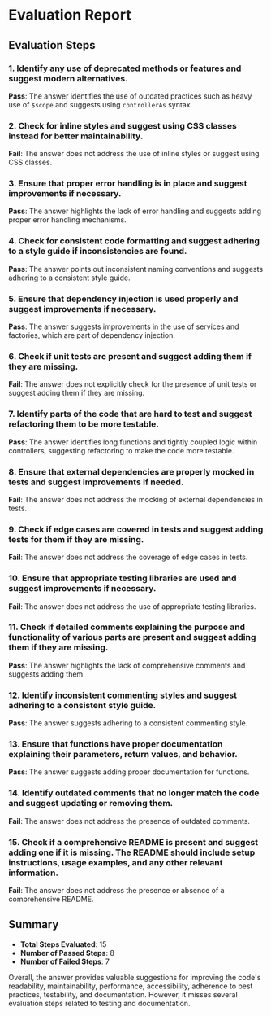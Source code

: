 # Evaluation Report

## Evaluation Steps

### 1. Identify any use of deprecated methods or features and suggest modern alternatives.
**Pass**: The answer identifies the use of outdated practices such as heavy use of `$scope` and suggests using `controllerAs` syntax.

### 2. Check for inline styles and suggest using CSS classes instead for better maintainability.
**Fail**: The answer does not address the use of inline styles or suggest using CSS classes.

### 3. Ensure that proper error handling is in place and suggest improvements if necessary.
**Pass**: The answer highlights the lack of error handling and suggests adding proper error handling mechanisms.

### 4. Check for consistent code formatting and suggest adhering to a style guide if inconsistencies are found.
**Pass**: The answer points out inconsistent naming conventions and suggests adhering to a consistent style guide.

### 5. Ensure that dependency injection is used properly and suggest improvements if necessary.
**Pass**: The answer suggests improvements in the use of services and factories, which are part of dependency injection.

### 6. Check if unit tests are present and suggest adding them if they are missing.
**Fail**: The answer does not explicitly check for the presence of unit tests or suggest adding them if they are missing.

### 7. Identify parts of the code that are hard to test and suggest refactoring them to be more testable.
**Pass**: The answer identifies long functions and tightly coupled logic within controllers, suggesting refactoring to make the code more testable.

### 8. Ensure that external dependencies are properly mocked in tests and suggest improvements if needed.
**Fail**: The answer does not address the mocking of external dependencies in tests.

### 9. Check if edge cases are covered in tests and suggest adding tests for them if they are missing.
**Fail**: The answer does not address the coverage of edge cases in tests.

### 10. Ensure that appropriate testing libraries are used and suggest improvements if necessary.
**Fail**: The answer does not address the use of appropriate testing libraries.

### 11. Check if detailed comments explaining the purpose and functionality of various parts are present and suggest adding them if they are missing.
**Pass**: The answer highlights the lack of comprehensive comments and suggests adding them.

### 12. Identify inconsistent commenting styles and suggest adhering to a consistent style guide.
**Pass**: The answer suggests adhering to a consistent commenting style.

### 13. Ensure that functions have proper documentation explaining their parameters, return values, and behavior.
**Pass**: The answer suggests adding proper documentation for functions.

### 14. Identify outdated comments that no longer match the code and suggest updating or removing them.
**Fail**: The answer does not address the presence of outdated comments.

### 15. Check if a comprehensive README is present and suggest adding one if it is missing. The README should include setup instructions, usage examples, and any other relevant information.
**Fail**: The answer does not address the presence or absence of a comprehensive README.

## Summary

- **Total Steps Evaluated**: 15
- **Number of Passed Steps**: 8
- **Number of Failed Steps**: 7

Overall, the answer provides valuable suggestions for improving the code's readability, maintainability, performance, accessibility, adherence to best practices, testability, and documentation. However, it misses several evaluation steps related to testing and documentation.